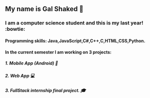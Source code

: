  
## My name is Gal Shaked :girl:
### I am a computer science student and this is my last year! :bowtie:


#### Programming skills: Java,JavaScript,C#,C++,C,HTML,CSS,Python.  



#### In the current semester I am working on 3 projects:
##### 1. Mobile App (Android) :iphone:
##### 2. Web App :computer:
##### 3. FullStack internship final project. :mortar_board:

 
 

